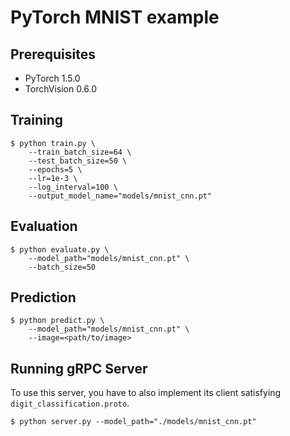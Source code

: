 # PyTorch MNIST example


## Prerequisites

- PyTorch 1.5.0
- TorchVision 0.6.0


## Training

    $ python train.py \
        --train_batch_size=64 \
        --test_batch_size=50 \
        --epochs=5 \
        --lr=1e-3 \
        --log_interval=100 \
        --output_model_name="models/mnist_cnn.pt"


## Evaluation

    $ python evaluate.py \
        --model_path="models/mnist_cnn.pt" \
        --batch_size=50


## Prediction

    $ python predict.py \
        --model_path="models/mnist_cnn.pt" \
        --image=<path/to/image>


## Running gRPC Server

To use this server, you have to also implement its client satisfying `digit_classification.proto`.

    $ python server.py --model_path="./models/mnist_cnn.pt"
